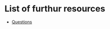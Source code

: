 # List of furthur resources

- [Questions](https://www.geeksforgeeks.org/commonly-asked-operating-systems-interview-questions/)
